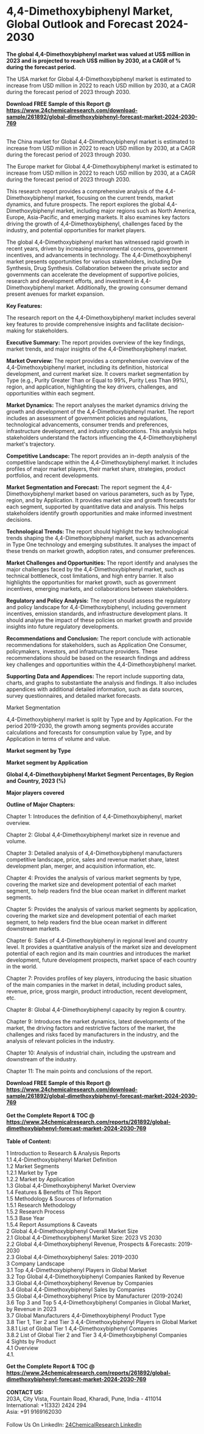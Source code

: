 <h1>4,4-Dimethoxybiphenyl Market, Global Outlook and Forecast 2024-2030</h1><p><strong>The global 4,4-Dimethoxybiphenyl market was valued at US$ million in 2023 and is projected to reach US$ million by 2030, at a CAGR of % during the forecast period.</strong></p><p>
</p><p>The USA market for Global 4,4-Dimethoxybiphenyl market is estimated to increase from USD million in 2022 to reach USD million by 2030, at a CAGR during the forecast period of 2023 through 2030.</p><div><b>Download FREE Sample of this Report @ 
            <a href="https://www.24chemicalresearch.com/download-sample/261892/global-dimethoxybiphenyl-forecast-market-2024-2030-769">
            https://www.24chemicalresearch.com/download-sample/261892/global-dimethoxybiphenyl-forecast-market-2024-2030-769</a></b></div><br><p>
</p><p>The China market for Global 4,4-Dimethoxybiphenyl market is estimated to increase from USD million in 2022 to reach USD million by 2030, at a CAGR during the forecast period of 2023 through 2030.</p><p>
</p><p>The Europe market for Global 4,4-Dimethoxybiphenyl market is estimated to increase from USD million in 2022 to reach USD million by 2030, at a CAGR during the forecast period of 2023 through 2030.</p><p>
</p><p>This research report provides a comprehensive analysis of the 4,4-Dimethoxybiphenyl market, focusing on the current trends, market dynamics, and future prospects. The report explores the global 4,4-Dimethoxybiphenyl market, including major regions such as North America, Europe, Asia-Pacific, and emerging markets. It also examines key factors driving the growth of 4,4-Dimethoxybiphenyl, challenges faced by the industry, and potential opportunities for market players.</p><p>
The global 4,4-Dimethoxybiphenyl market has witnessed rapid growth in recent years, driven by increasing environmental concerns, government incentives, and advancements in technology. The 4,4-Dimethoxybiphenyl market presents opportunities for various stakeholders, including Dye Synthesis, Drug Synthesis. Collaboration between the private sector and governments can accelerate the development of supportive policies, research and development efforts, and investment in 4,4-Dimethoxybiphenyl market. Additionally, the growing consumer demand present avenues for market expansion.</p><p>
<strong>Key Features:</strong></p><p>
The research report on the 4,4-Dimethoxybiphenyl market includes several key features to provide comprehensive insights and facilitate decision-making for stakeholders.</p><p>
<strong>Executive Summary: </strong>The report provides overview of the key findings, market trends, and major insights of the 4,4-Dimethoxybiphenyl market.</p><p>
<strong>Market Overview: </strong>The report provides a comprehensive overview of the 4,4-Dimethoxybiphenyl market, including its definition, historical development, and current market size. It covers market segmentation by Type (e.g., Purity Greater Than or Equal to 99%, Purity Less Than 99%), region, and application, highlighting the key drivers, challenges, and opportunities within each segment.</p><p>
<strong>Market Dynamics:</strong> The report analyses the market dynamics driving the growth and development of the 4,4-Dimethoxybiphenyl market. The report includes an assessment of government policies and regulations, technological advancements, consumer trends and preferences, infrastructure development, and industry collaborations. This analysis helps stakeholders understand the factors influencing the 4,4-Dimethoxybiphenyl market's trajectory.</p><p>
<strong>Competitive Landscape: </strong>The report provides an in-depth analysis of the competitive landscape within the 4,4-Dimethoxybiphenyl market. It includes profiles of major market players, their market share, strategies, product portfolios, and recent developments.</p><p>
<strong>Market Segmentation and Forecast: </strong>The report segment the 4,4-Dimethoxybiphenyl market based on various parameters, such as by Type, region, and by Application. It provides market size and growth forecasts for each segment, supported by quantitative data and analysis. This helps stakeholders identify growth opportunities and make informed investment decisions.</p><p>
<strong>Technological Trends: </strong>The report should highlight the key technological trends shaping the 4,4-Dimethoxybiphenyl market, such as advancements in Type One technology and emerging substitutes. It analyses the impact of these trends on market growth, adoption rates, and consumer preferences.</p><p>
<strong>Market Challenges and Opportunities: </strong>The report identify and analyses the major challenges faced by the 4,4-Dimethoxybiphenyl market, such as technical bottleneck, cost limitations, and high entry barrier. It also highlights the opportunities for market growth, such as government incentives, emerging markets, and collaborations between stakeholders.</p><p>
<strong>Regulatory and Policy Analysis:</strong> The report should assess the regulatory and policy landscape for 4,4-Dimethoxybiphenyl, including government incentives, emission standards, and infrastructure development plans. It should analyse the impact of these policies on market growth and provide insights into future regulatory developments.</p><p>
<strong>Recommendations and Conclusion: </strong>The report conclude with actionable recommendations for stakeholders, such as Application One Consumer, policymakers, investors, and infrastructure providers. These recommendations should be based on the research findings and address key challenges and opportunities within the 4,4-Dimethoxybiphenyl market.</p><p>
<strong>Supporting Data and Appendices: </strong>The report include supporting data, charts, and graphs to substantiate the analysis and findings. It also includes appendices with additional detailed information, such as data sources, survey questionnaires, and detailed market forecasts.</p><p>
Market Segmentation</p><p>
4,4-Dimethoxybiphenyl market is split by Type and by Application. For the period 2019-2030, the growth among segments provides accurate calculations and forecasts for consumption value by Type, and by Application in terms of volume and value.</p><p>
<strong>Market segment by Type</strong></p><p>
</p><p>
</p><p><strong>Market segment by Application</strong></p><p>
</p><p>
</p><p><strong>Global 4,4-Dimethoxybiphenyl Market Segment Percentages, By Region and Country, 2023 (%)</strong></p><p>
</p><p>
</p><p><strong>Major players covered</strong></p><p>
</p><p>
</p><p><strong>Outline of Major Chapters:</strong></p><p>
Chapter 1: Introduces the definition of 4,4-Dimethoxybiphenyl, market overview.</p><p>
Chapter 2: Global 4,4-Dimethoxybiphenyl market size in revenue and volume.</p><p>
Chapter 3: Detailed analysis of 4,4-Dimethoxybiphenyl manufacturers competitive landscape, price, sales and revenue market share, latest development plan, merger, and acquisition information, etc.</p><p>
Chapter 4: Provides the analysis of various market segments by type, covering the market size and development potential of each market segment, to help readers find the blue ocean market in different market segments.</p><p>
Chapter 5: Provides the analysis of various market segments by application, covering the market size and development potential of each market segment, to help readers find the blue ocean market in different downstream markets.</p><p>
Chapter 6: Sales of 4,4-Dimethoxybiphenyl in regional level and country level. It provides a quantitative analysis of the market size and development potential of each region and its main countries and introduces the market development, future development prospects, market space of each country in the world.</p><p>
Chapter 7: Provides profiles of key players, introducing the basic situation of the main companies in the market in detail, including product sales, revenue, price, gross margin, product introduction, recent development, etc.</p><p>
Chapter 8: Global 4,4-Dimethoxybiphenyl capacity by region &amp; country.</p><p>
Chapter 9: Introduces the market dynamics, latest developments of the market, the driving factors and restrictive factors of the market, the challenges and risks faced by manufacturers in the industry, and the analysis of relevant policies in the industry.</p><p>
Chapter 10: Analysis of industrial chain, including the upstream and downstream of the industry.</p><p>
Chapter 11: The main points and conclusions of the report.</p><div><b>Download FREE Sample of this Report @ 
            <a href="https://www.24chemicalresearch.com/download-sample/261892/global-dimethoxybiphenyl-forecast-market-2024-2030-769">
            https://www.24chemicalresearch.com/download-sample/261892/global-dimethoxybiphenyl-forecast-market-2024-2030-769</a></b></div><br><div><b>Get the Complete Report & TOC @ 
            <a href="https://www.24chemicalresearch.com/reports/261892/global-dimethoxybiphenyl-forecast-market-2024-2030-769">
            https://www.24chemicalresearch.com/reports/261892/global-dimethoxybiphenyl-forecast-market-2024-2030-769</a></b></div><br>
            <b>Table of Content:</b><p>1 Introduction to Research & Analysis Reports<br />
    1.1 4,4-Dimethoxybiphenyl Market Definition<br />
    1.2 Market Segments<br />
        1.2.1 Market by Type<br />
        1.2.2 Market by Application<br />
    1.3 Global 4,4-Dimethoxybiphenyl Market Overview<br />
    1.4 Features & Benefits of This Report<br />
    1.5 Methodology & Sources of Information<br />
        1.5.1 Research Methodology<br />
        1.5.2 Research Process<br />
        1.5.3 Base Year<br />
        1.5.4 Report Assumptions & Caveats<br />
2 Global 4,4-Dimethoxybiphenyl Overall Market Size<br />
    2.1 Global 4,4-Dimethoxybiphenyl Market Size: 2023 VS 2030<br />
    2.2 Global 4,4-Dimethoxybiphenyl Revenue, Prospects & Forecasts: 2019-2030<br />
    2.3 Global 4,4-Dimethoxybiphenyl Sales: 2019-2030<br />
3 Company Landscape<br />
    3.1 Top 4,4-Dimethoxybiphenyl Players in Global Market<br />
    3.2 Top Global 4,4-Dimethoxybiphenyl Companies Ranked by Revenue<br />
    3.3 Global 4,4-Dimethoxybiphenyl Revenue by Companies<br />
    3.4 Global 4,4-Dimethoxybiphenyl Sales by Companies<br />
    3.5 Global 4,4-Dimethoxybiphenyl Price by Manufacturer (2019-2024)<br />
    3.6 Top 3 and Top 5 4,4-Dimethoxybiphenyl Companies in Global Market, by Revenue in 2023<br />
    3.7 Global Manufacturers 4,4-Dimethoxybiphenyl Product Type<br />
    3.8 Tier 1, Tier 2 and Tier 3 4,4-Dimethoxybiphenyl Players in Global Market<br />
        3.8.1 List of Global Tier 1 4,4-Dimethoxybiphenyl Companies<br />
        3.8.2 List of Global Tier 2 and Tier 3 4,4-Dimethoxybiphenyl Companies<br />
4 Sights by Product<br />
    4.1 Overview<br />
        4.1.</p><div><b>Get the Complete Report & TOC @ 
            <a href="https://www.24chemicalresearch.com/reports/261892/global-dimethoxybiphenyl-forecast-market-2024-2030-769">
            https://www.24chemicalresearch.com/reports/261892/global-dimethoxybiphenyl-forecast-market-2024-2030-769</a></b></div><br><b>CONTACT US:</b><br>
            203A, City Vista, Fountain Road, Kharadi, Pune, India - 411014<br>
            International: +1(332) 2424 294<br>
            Asia: +91 9169162030 <br><br>
            Follow Us On LinkedIn: <a href="https://www.linkedin.com/company/24chemicalresearch/">24ChemicalResearch LinkedIn</a>